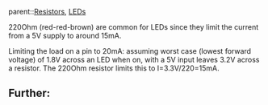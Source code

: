 parent::[Resistors](Resistors.md), [LEDs](LEDs.md)

220Ohm (red-red-brown) are common for LEDs since they limit the current from a 5V supply to around 15mA.

Limiting the load on a pin to 20mA: assuming worst case (lowest forward voltage) of 1.8V across an LED when on, with a 5V input leaves 3.2V across a resistor. The 220Ohm resistor limits this to I=3.3V/220=15mA. 

**Further**: 
- 
